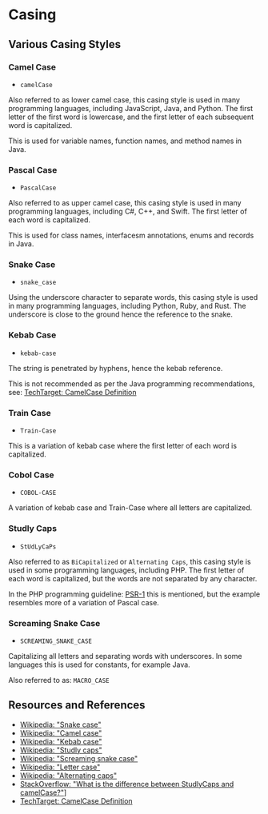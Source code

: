 # Casing

## Various Casing Styles

### Camel Case

- `camelCase`

Also referred to as lower camel case, this casing style is used in many programming languages, including JavaScript, Java, and Python. The first letter of the first word is lowercase, and the first letter of each subsequent word is capitalized.

This is used for variable names, function names, and method names in Java.

### Pascal Case

- `PascalCase`

Also referred to as upper camel case, this casing style is used in many programming languages, including C#, C++, and Swift. The first letter of each word is capitalized.

This is used for class names, interfacesm annotations, enums and records in Java.

### Snake Case

- `snake_case`

Using the underscore character to separate words, this casing style is used in many programming languages, including Python, Ruby, and Rust. The underscore is close to the ground hence the reference to the snake.

### Kebab Case

- `kebab-case`

The string is penetrated by hyphens, hence the kebab reference.

This is not recommended as per the Java programming recommendations, see: [TechTarget: CamelCase Definition](https://www.techtarget.com/whatis/definition/CamelCase)

### Train Case

- `Train-Case`

This is a variation of kebab case where the first letter of each word is capitalized.

### Cobol Case

- `COBOL-CASE`

A variation of kebab case and Train-Case where all letters are capitalized.

### Studly Caps

- `StUdLyCaPs`

Also referred to as `BiCapitalized` or `Alternating Caps`, this casing style is used in some programming languages, including PHP. The first letter of each word is capitalized, but the words are not separated by any character.

In the PHP programming guideline: [PSR-1](https://www.php-fig.org/psr/psr-1/) this is mentioned, but the example resembles more of a variation of Pascal case.

### Screaming Snake Case

- `SCREAMING_SNAKE_CASE`

Capitalizing all letters and separating words with underscores. In some languages this is used for constants, for example Java.

Also referred to as: `MACRO_CASE`

## Resources and References

- [Wikipedia: "Snake case"](https://en.wikipedia.org/wiki/Snake_case)
- [Wikipedia: "Camel case"](https://en.wikipedia.org/wiki/Camel_case)
- [Wikipedia: "Kebab case"](https://en.wikipedia.org/wiki/Letter_case#Special_case_styles)
- [Wikipedia: "Studly caps"](https://en.wikipedia.org/wiki/Studly_caps)
- [Wikipedia: "Screaming snake case"](https://en.wikipedia.org/wiki/Snake_case#Screaming_snake_case)
- [Wikipedia: "Letter case"](https://en.wikipedia.org/wiki/Letter_case#Special_case_styles)
- [Wikipedia: "Alternating caps"](https://en.wikipedia.org/wiki/Alternating_caps)
- [StackOverflow: "What is the difference between StudlyCaps and camelCase?"](https://stackoverflow.com/questions/32731717/what-is-the-difference-between-studlycaps-and-camelcase)]
- [TechTarget: CamelCase Definition](https://www.techtarget.com/whatis/definition/CamelCase)
